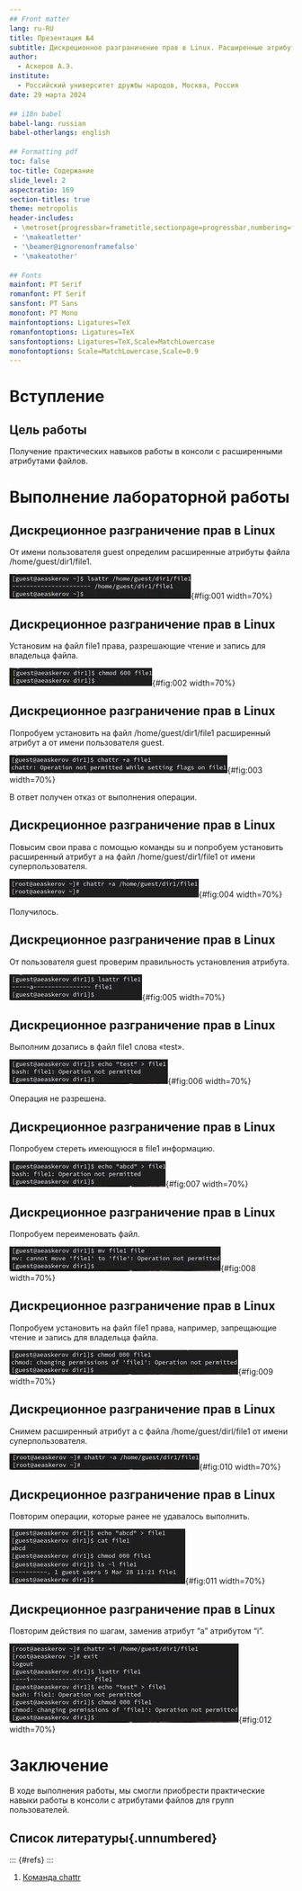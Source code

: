 ```yaml
---
## Front matter
lang: ru-RU
title: Презентация №4
subtitle: Дискреционное разграничение прав в Linux. Расширенные атрибуты
author:
  - Аскеров А.Э.
institute:
  - Российский университет дружбы народов, Москва, Россия
date: 29 марта 2024

## i18n babel
babel-lang: russian
babel-otherlangs: english

## Formatting pdf
toc: false
toc-title: Содержание
slide_level: 2
aspectratio: 169
section-titles: true
theme: metropolis
header-includes:
 - \metroset{progressbar=frametitle,sectionpage=progressbar,numbering=fraction}
 - '\makeatletter'
 - '\beamer@ignorenonframefalse'
 - '\makeatother'
 
## Fonts
mainfont: PT Serif
romanfont: PT Serif
sansfont: PT Sans
monofont: PT Mono
mainfontoptions: Ligatures=TeX
romanfontoptions: Ligatures=TeX
sansfontoptions: Ligatures=TeX,Scale=MatchLowercase
monofontoptions: Scale=MatchLowercase,Scale=0.9
---
```

# Вступление

## Цель работы

Получение практических навыков работы в консоли с расширенными атрибутами файлов.

# Выполнение лабораторной работы

## Дискреционное разграничение прав в Linux

От имени пользователя guest определим расширенные атрибуты файла /home/guest/dir1/file1.

![Расширенные атрибуты file1](image/1.png){#fig:001 width=70%}

## Дискреционное разграничение прав в Linux

Установим на файл file1 права, разрешающие чтение и запись для владельца файла.

![Изменение прав file1](image/2.png){#fig:002 width=70%}

## Дискреционное разграничение прав в Linux

Попробуем установить на файл /home/guest/dir1/file1 расширенный атрибут a от имени пользователя guest.

![Установка расширенного атрибута от лица guest](image/3.png){#fig:003 width=70%}

В ответ получен отказ от выполнения операции.

## Дискреционное разграничение прав в Linux

Повысим свои права с помощью команды su и попробуем установить расширенный атрибут a на файл /home/guest/dir1/file1 от имени суперпользователя.

![Установка расширенного атрибута от лица root](image/4.png){#fig:004 width=70%}

Получилось.

## Дискреционное разграничение прав в Linux

От пользователя guest проверим правильность установления атрибута.

![Проверка атрибутов](image/5.png){#fig:005 width=70%}

## Дискреционное разграничение прав в Linux

Выполним дозапись в файл file1 слова «test».

![Дозапись в файл file1](image/6.png){#fig:006 width=70%}

Операция не разрешена.

## Дискреционное разграничение прав в Linux

Попробуем стереть имеющуюся в file1 информацию.

![Изменение содержимого в file1](image/7.png){#fig:007 width=70%}

## Дискреционное разграничение прав в Linux

Попробуем переименовать файл.

![Переименование файла](image/8.png){#fig:008 width=70%}

## Дискреционное разграничение прав в Linux

Попробуем установить на файл file1 права, например, запрещающие чтение и запись для владельца файла.

![Изменение прав file1](image/9.png){#fig:009 width=70%}

## Дискреционное разграничение прав в Linux

Снимем расширенный атрибут a с файла /home/guest/dirl/file1 от имени суперпользователя.

![Удаление атрибута](image/10.png){#fig:010 width=70%}

## Дискреционное разграничение прав в Linux

Повторим операции, которые ранее не удавалось выполнить.

![Повторение операций](image/11.png){#fig:011 width=70%}

## Дискреционное разграничение прав в Linux

Повторим действия по шагам, заменив атрибут “a” атрибутом “i”.

![Повтор действий с атрибутом i](image/12.png){#fig:012 width=70%}

# Заключение

В ходе выполнения работы, мы смогли приобрести практические навыки работы в консоли с атрибутами файлов для групп пользователей.

## Список литературы{.unnumbered}

::: {#refs}
::: 
1. [Команда chattr](https://ru.wikipedia.org/wiki/Chattr)
